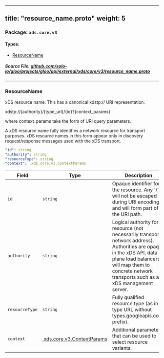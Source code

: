 
---
title: "resource_name.proto"
weight: 5
---

<!-- Code generated by solo-kit. DO NOT EDIT. -->


### Package: `xds.core.v3` 
#### Types:


- [ResourceName](#resourcename)
  



##### Source File: [github.com/solo-io/gloo/projects/gloo/api/external/xds/core/v3/resource_name.proto](https://github.com/solo-io/gloo/blob/master/projects/gloo/api/external/xds/core/v3/resource_name.proto)





---
### ResourceName

 
xDS resource name. This has a canonical xdstp:// URI representation:

  xdstp://{authority}/{type_url}/{id}?{context_params}

where context_params take the form of URI query parameters.

A xDS resource name fully identifies a network resource for transport
purposes. xDS resource names in this form appear only in discovery
request/response messages used with the xDS transport.

```yaml
"id": string
"authority": string
"resourceType": string
"context": .xds.core.v3.ContextParams

```

| Field | Type | Description |
| ----- | ---- | ----------- | 
| `id` | `string` | Opaque identifier for the resource. Any '/' will not be escaped during URI encoding and will form part of the URI path. |
| `authority` | `string` | Logical authority for resource (not necessarily transport network address). Authorities are opaque in the xDS API, data-plane load balancers will map them to concrete network transports such as an xDS management server. |
| `resourceType` | `string` | Fully qualified resource type (as in type URL without types.googleapis.com/ prefix). |
| `context` | [.xds.core.v3.ContextParams](../context_params.proto.sk/#contextparams) | Additional parameters that can be used to select resource variants. |





<!-- Start of HubSpot Embed Code -->
<script type="text/javascript" id="hs-script-loader" async defer src="//js.hs-scripts.com/5130874.js"></script>
<!-- End of HubSpot Embed Code -->
